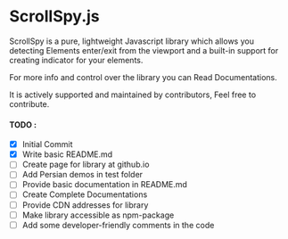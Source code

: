 # ScrollSpy.js
ScrollSpy is a pure, lightweight Javascript library which allows you detecting Elements enter/exit from the viewport and a built-in support for creating indicator for your elements.

For more info and control over the library you can Read Documentations.

It is actively supported and maintained by contributors, Feel free to contribute.


#### TODO :
- [x] Initial Commit
- [x] Write basic README.md
- [ ] Create page for library at github.io
- [ ] Add Persian demos in test folder
- [ ] Provide basic documentation in README.md
- [ ] Create Complete Documentations
- [ ] Provide CDN addresses for library
- [ ] Make library accessible as npm-package
- [ ] Add some developer-friendly comments in the code
